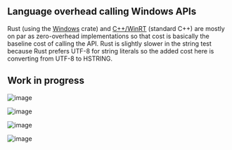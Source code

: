 ## Language overhead calling Windows APIs

Rust (using the [Windows](https://github.com/microsoft/windows-rs) crate) and [C++/WinRT](https://github.com/microsoft/cppwinrt) (standard C++) are mostly on par as zero-overhead implementations so that cost is basically the baseline cost of calling the API. Rust is slightly slower in the string test because Rust prefers UTF-8 for string literals so the added cost here is converting from UTF-8 to HSTRING.

## Work in progress

![image](https://user-images.githubusercontent.com/9845234/137188331-7a81a6a3-aa25-48f0-9379-5a2748db08d3.png)

![image](https://user-images.githubusercontent.com/9845234/137188378-f1829761-1a84-407b-9833-58618dca3aad.png)

![image](https://user-images.githubusercontent.com/9845234/137188403-d9043142-1b98-4cd9-91ef-732fb91a2ee3.png)

![image](https://user-images.githubusercontent.com/9845234/137188428-ba78fd54-7bbe-4875-88bd-4a02312cf885.png)
